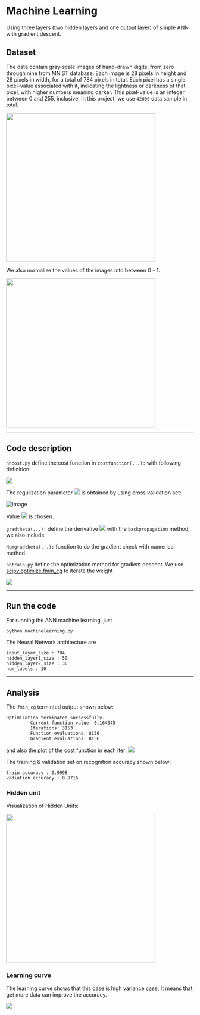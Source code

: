 # Machine Learning

Using three layers (two hidden layers and one output layer) of simple ANN with gradient descent.

## Dataset

The data contain gray-scale images of hand-drawn digits, from zero through nine from MNIST database.
Each image is 28 pixels in height and 28 pixels in width, for a total of 784 pixels in total. Each pixel has a single pixel-value associated with it, indicating the lightness or darkness of that pixel, with higher numbers meaning darker. This pixel-value is an integer between 0 and 255, inclusive. In this project, we use ```42000``` data sample in total.

<img src="https://github.com/charly32177/machine_learning/blob/master/digits_predict.png" width="400">


We also normalize the values of the images into between 0 - 1.

<img src="https://github.com/charly32177/machine_learning/blob/master/digits_normalize.png" width="400">

---
## Code description


`nncost.py` define the cost function in `costfunction(...):` with following definition:
 
<img src="http://chart.googleapis.com/chart?cht=tx&chl= J(\theta) = \frac{1}{m}[\sum_{i=1}^m -y^{(i)} log( h_\theta(x^{(i)}) )-( 1- y^{(i)}) log( 1 - h_\theta( x^{(i)} ) ) ] %2B \frac{\lambda}{2m} \sum_{j=1}^{n_j}\sum_{i=1}^{n_i} \theta_{ij}^2  " style="border:none;">

The regulization parameter <img src="http://chart.googleapis.com/chart?cht=tx&chl= \lambda  " style="border:none;"> is obtained by using cross validation set:

![image](https://github.com/charly32177/machine_learning/blob/master/lambda_curve.png)

Value <img src="http://chart.googleapis.com/chart?cht=tx&chl= \lambda = 3.4  " style="border:none;"> is chosen.

`gradtheta(...):` define the derivative <img src="http://chart.googleapis.com/chart?cht=tx&chl= \frac{d J(\theta)}{d \theta_{ij}}  " style="border:none;"> with the `backpropagation` method, we also include 

`Numgradtheta(...):` function to do the gradient check with numerical method.


`nntrain.py` define the optimization method for gradient descent. We use [scipy.optimize.fmin_cg](https://docs.scipy.org/doc/scipy-0.19.0/reference/generated/scipy.optimize.fmin_cg.html) to iterate the weight 

<img src="http://chart.googleapis.com/chart?cht=tx&chl= \theta_{ij} := \theta_{ij} - \alpha \frac{d J(\theta)}{d \theta_{ij}}    " style="border:none;">

---
## Run the code

For running the ANN machine learning, just
```
python machinelearning.py
```
The Neural Network architecture are
```
input_layer_size : 784
hidden_layer1_size : 50
hidden_layer2_size : 30
num_labels : 10
```

---
## Analysis

The `fmin_cg` terminted output shown below:
```
Optimization terminated successfully.
         Current function value: 0.164645
         Iterations: 3153
         Function evaluations: 8156
         Gradient evaluations: 8156
```

and also the plot of the cost function in each iter:
<img src="https://github.com/charly32177/machine_learning/blob/master/loss.png">

The training & validation set on recognition accuracy shown below:

```
train accuracy : 0.9998
vadiation accuracy : 0.9716
```
### Hidden unit

Visualization of Hidden Units:

<img src="https://github.com/charly32177/machine_learning/blob/master/hidden_units.png" width="400">

### Learning curve

The learning curve shows that this case is high variance case, It means that get more data can improve the accuracy.

<img src="https://github.com/charly32177/machine_learning/blob/master/learning_curve.png">

